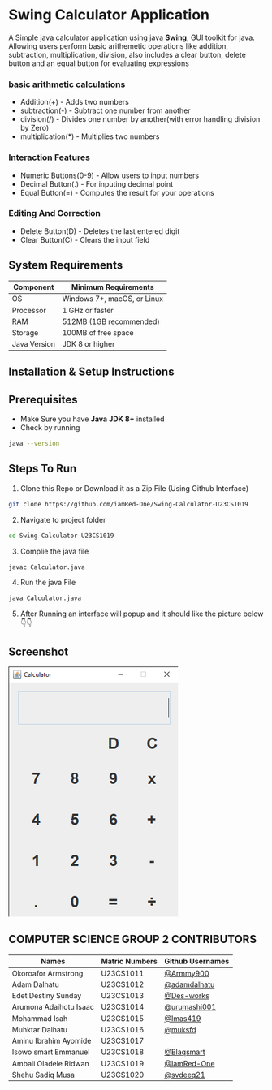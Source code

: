 # Swing Calculator Application

A Simple java calculator application using java **Swing**, GUI toolkit for java. Allowing users perform basic arithemetic operations like addition, subtraction, multiplication, division, also includes a clear button, delete button and an equal button for evaluating expressions

### basic arithmetic calculations
- Addition(+) - Adds two numbers
- subtraction(-) - Subtract one number from another
- division(/) - Divides one number by another(with error handling division by Zero)
- multiplication(*) - Multiplies two numbers

### Interaction Features
- Numeric Buttons(0-9) - Allow users to input numbers
- Decimal Button(.) - For inputing decimal point
- Equal Button(=) - Computes the result for your operations

### Editing And Correction
- Delete Button(D) - Deletes the last entered digit
- Clear Button(C) - Clears the input field

## System Requirements

| Component | Minimum Requirements |
| ------------------------------ | ----------------------- |
| OS | Windows 7+, macOS, or Linux |
| Processor | 1 GHz or faster |
| RAM | 512MB (1GB recommended) |
| Storage | 100MB of free space |
| Java Version | JDK 8 or higher |

## Installation & Setup Instructions

## Prerequisites
- Make Sure you have **Java JDK 8+** installed
- Check by running
```bash
java --version
```

## Steps To Run
1. Clone this Repo or Download it as a Zip File (Using Github Interface)
```bash
git clone https://github.com/iamRed-One/Swing-Calculator-U23CS1019
```
2. Navigate to project folder
```bash
cd Swing-Calculator-U23CS1019
```
3. Complie the java file
```bash
javac Calculator.java
```
4.  Run the java File
```bash
java Calculator.java
```
5. After Running an interface will popup and it should like the picture below 👇👇

## Screenshot

![Calculator-Picture](./images/calculator-img.png)


## COMPUTER SCIENCE GROUP 2 CONTRIBUTORS

| Names | Matric Numbers | Github Usernames |
|------------|------------|------------|
| Okoroafor Armstrong | U23CS1011 | [@Armmy900](https://github.com/Armmy900/) |
| Adam Dalhatu | U23CS1012 | [@adamdalhatu](https://github.com/iamRed-One) |
| Edet Destiny Sunday | U23CS1013 | [@Des-works](https://github.com/Des-works) |
| Arumona Adaihotu Isaac | U23CS1014 | [@urumashi001](https://github.com/urumashi001) |
| Mohammad Isah | U23CS1015 | [@Imas419](https://github.com/Imas419) |
| Muhktar Dalhatu | U23CS1016 | [@muksfd](https://github.com/muksfd) |
| Aminu Ibrahim Ayomide | U23CS1017 |  |
| Isowo smart Emmanuel | U23CS1018 | [@Blaqsmart](https://github.com/Blaqsmart) |
| Ambali Oladele Ridwan | U23CS1019 | [@IamRed-One](https://github.com/iamRed-One) |
| Shehu Sadiq Musa | U23CS1020 | [@svdeeq21](https://github.com/svdeeq21) |

